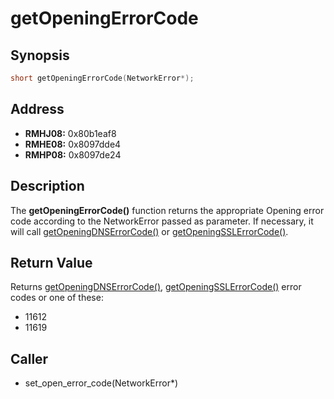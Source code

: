 # getOpeningErrorCode



Synopsis
--------
```C++
short getOpeningErrorCode(NetworkError*);
```



Address
-------
 * __RMHJ08:__ 0x80b1eaf8
 * __RMHE08:__ 0x8097dde4
 * __RMHP08:__ 0x8097de24



Description
-----------
The **getOpeningErrorCode()** function returns the appropriate Opening error
code according to the NetworkError passed as parameter. If necessary, it will
call [getOpeningDNSErrorCode()](https://github.com/sepalani/MHTrIDA/blob/master/server/doc/getOpeningDNSErrorCode.md) or [getOpeningSSLErrorCode()](https://github.com/sepalani/MHTrIDA/blob/master/server/doc/getOpeningSSLErrorCode.md).



Return Value
------------
Returns [getOpeningDNSErrorCode()](https://github.com/sepalani/MHTrIDA/blob/master/server/doc/getOpeningDNSErrorCode.md), [getOpeningSSLErrorCode()](https://github.com/sepalani/MHTrIDA/blob/master/server/doc/getOpeningSSLErrorCode.md) error codes
or one of these:
 * 11612
 * 11619



Caller
------
 * set_open_error_code(NetworkError*)
